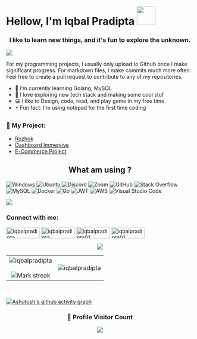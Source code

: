 <h1>Hellow, I'm Iqbal Pradipta <img src="https://media.giphy.com/media/mGcNjsfWAjY5AEZNw6/giphy.gif" width="50"></h1>

<h3 align="center">I like to learn new things, and it's fun to explore the unknown.</h3>

![](https://media.tenor.com/DBqjevyA2o4AAAAd/bongo-cat-codes.gif)

For my programming projects, I usually only upload to Github once I make significant progress. For markdown files, I make commits much more often. Feel free to create a pull request to contribute to any of my repositories.

- 🌱 I’m currently learning Golang, MySQL
- 🔭 I love exploring new tech stack and making some cool stuf
- 😀 I like to Design, code, read, and play game in my free time.
- ⚡ Fun fact: I'm using notepad for the first time coding

### <h3 align="left"> 📕 My Project: </h3>
- [Rozhok](https://github.com/iqbalpradipta/Rozhok-backend)
- [Dashboard Immersive](https://github.com/iqbalpradipta/Backend-Dashboard)
- [E-Commerce Project](https://github.com/iqbalpradipta/E-commerce)



<h2 align="center">
What am using ? </h2>

![Windows](https://img.shields.io/badge/Windows-0078D6?style=for-the-badge&logo=windows&logoColor=white)
![Ubuntu](https://img.shields.io/badge/Ubuntu-E95420?style=for-the-badge&logo=ubuntu&logoColor=white)
![Discord](https://img.shields.io/badge/Discord-%237289DA.svg?style=for-the-badge&logo=discord&logoColor=white)
![Zoom](https://img.shields.io/badge/Zoom-2D8CFF?style=for-the-badge&logo=zoom&logoColor=white)
![GitHub](https://img.shields.io/badge/github-%23121011.svg?style=for-the-badge&logo=github&logoColor=white)
![Stack Overflow](https://img.shields.io/badge/-Stackoverflow-FE7A16?style=for-the-badge&logo=stack-overflow&logoColor=white)
![MySQL](https://img.shields.io/badge/mysql-%2300f.svg?style=for-the-badge&logo=mysql&logoColor=white)
![Docker](https://img.shields.io/badge/docker-%230db7ed.svg?style=for-the-badge&logo=docker&logoColor=white)
![Go](https://img.shields.io/badge/go-%2300ADD8.svg?style=for-the-badge&logo=go&logoColor=white)
![JWT](https://img.shields.io/badge/JWT-black?style=for-the-badge&logo=JSON%20web%20tokens)
![AWS](https://img.shields.io/badge/AWS-%23FF9900.svg?style=for-the-badge&logo=amazon-aws&logoColor=white)
![Visual Studio Code](https://img.shields.io/badge/Visual%20Studio%20Code-0078d7.svg?style=for-the-badge&logo=visual-studio-code&logoColor=white)

<img src="https://user-images.githubusercontent.com/73097560/115834477-dbab4500-a447-11eb-908a-139a6edaec5c.gif"> 

<h3 align="left">Connect with me:</h3>
<p align="left">
<a href="https://linkedin.com/in/iqbalpradipta" target="blank"><img align="center" src="https://img.shields.io/badge/linkedin-%230077B5.svg?style=for-the-badge&logo=linkedin&logoColor=white" alt="iqbalpradipta" height="30" width="90" /></a>
<a href="https://fb.com/iqbalpradipta" target="blank"><img align="center" src="https://img.shields.io/badge/Facebook-%231877F2.svg?style=for-the-badge&logo=Facebook&logoColor=white" alt="iqbalpradipta" height="30" width="90" /></a>
<a href="https://instagram.com/iqbalpradipta01" target="blank"><img align="center" src="https://img.shields.io/badge/Instagram-%23E4405F.svg?style=for-the-badge&logo=Instagram&logoColor=white" alt="iqbalpradipta01" height="30" width="90" /></a>
<a href="mailto:iqbalpradipta2@gmail.com" target="blank"><img align="center" src="https://img.shields.io/badge/Gmail-D14836?style=for-the-badge&logo=gmail&logoColor=white" alt="iqbalpradipta01" height="30" width="90" /></a>
</p>

<p  align="center">
<img src="https://user-images.githubusercontent.com/73097560/115834477-dbab4500-a447-11eb-908a-139a6edaec5c.gif"> 
                  
  <br>

  
  
  
<table border="0" align="center">
<tr border="0">
<td width="50%" align="center">
  
  <img  align="center"  src="https://github-readme-stats.vercel.app/api?username=iqbalpradipta&show_icons=true&locale=en" alt="iqbalpradipta" />
  <br></br>
  <img  title="🔥 Get streak stats for your profile at git.io/streak-stats" alt="Mark streak" src="https://github-readme-streak-stats.herokuapp.com/?user=iqbalpradipta&" alt="iqbalpradipta" />


  
</td>

<td width="50%" align="center">

  <img  align="center"  src="https://github-readme-stats.vercel.app/api/top-langs?username=iqbalpradipta&show_icons=true&locale=en&layout=compact" alt="iqbalpradipta"/>
  
  </td>
</tr>
</table>

<br>

[![Ashutosh's github activity graph](https://activity-graph.herokuapp.com/graph?username=iqbalpradipta&bg_color=1d1b1c&color=e8e8e8&line=e449da&point=d2a3b3&area=true&hide_border=true)](https://github.com/ashutosh00710/github-readme-activity-graph)

<div align=center>
  <h3><b>📍 Profile Visitor Count</b></h3>
</div>
    
<!-- retro visitor counter -->  
<p align="center" >   
  <img src="https://profile-counter.glitch.me/iqbalpradipta/count.svg" />  
</p>

